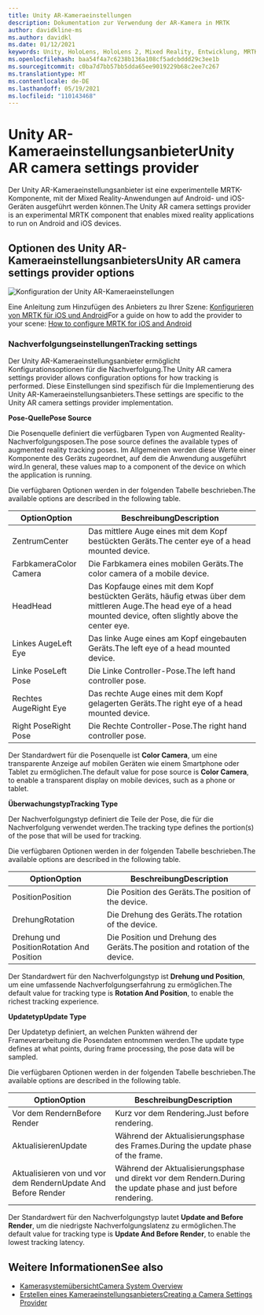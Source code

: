 ```yaml
---
title: Unity AR-Kameraeinstellungen
description: Dokumentation zur Verwendung der AR-Kamera in MRTK
author: davidkline-ms
ms.author: davidkl
ms.date: 01/12/2021
keywords: Unity, HoloLens, HoloLens 2, Mixed Reality, Entwicklung, MRTK, AR-Kamera,
ms.openlocfilehash: baa54f4a7c6238b136a108cf5adcbddd29c3ee1b
ms.sourcegitcommit: c0ba7d7bb57bb5dda65ee9019229b68c2ee7c267
ms.translationtype: MT
ms.contentlocale: de-DE
ms.lasthandoff: 05/19/2021
ms.locfileid: "110143468"
---
```

# <a name="unity-ar-camera-settings-provider"></a><span data-ttu-id="71f4e-104">Unity AR-Kameraeinstellungsanbieter</span><span class="sxs-lookup"><span data-stu-id="71f4e-104">Unity AR camera settings provider</span></span>

<span data-ttu-id="71f4e-105">Der Unity AR-Kameraeinstellungsanbieter ist eine experimentelle MRTK-Komponente, mit der Mixed Reality-Anwendungen auf Android- und iOS-Geräten ausgeführt werden können.</span><span class="sxs-lookup"><span data-stu-id="71f4e-105">The Unity AR camera settings provider is an experimental MRTK component that enables mixed reality applications to run on Android and iOS devices.</span></span>

## <a name="unity-ar-camera-settings-provider-options"></a><span data-ttu-id="71f4e-106">Optionen des Unity AR-Kameraeinstellungsanbieters</span><span class="sxs-lookup"><span data-stu-id="71f4e-106">Unity AR camera settings provider options</span></span>

![Konfiguration der Unity AR-Kameraeinstellungen](../images/camera-system/UnityArSettingsConfiguration.png)

<span data-ttu-id="71f4e-108">Eine Anleitung zum Hinzufügen des Anbieters zu Ihrer Szene: [Konfigurieren von MRTK für iOS und Android](../../supported-devices/using-ar-foundation.md)</span><span class="sxs-lookup"><span data-stu-id="71f4e-108">For a guide on how to add the provider to your scene: [How to configure MRTK for iOS and Android](../../supported-devices/using-ar-foundation.md)</span></span>

### <a name="tracking-settings"></a><span data-ttu-id="71f4e-109">Nachverfolgungseinstellungen</span><span class="sxs-lookup"><span data-stu-id="71f4e-109">Tracking settings</span></span>

<span data-ttu-id="71f4e-110">Der Unity AR-Kameraeinstellungsanbieter ermöglicht Konfigurationsoptionen für die Nachverfolgung.</span><span class="sxs-lookup"><span data-stu-id="71f4e-110">The Unity AR camera settings provider allows configuration options for how tracking is performed.</span></span> <span data-ttu-id="71f4e-111">Diese Einstellungen sind spezifisch für die Implementierung des Unity AR-Kameraeinstellungsanbieters.</span><span class="sxs-lookup"><span data-stu-id="71f4e-111">These settings are specific to the Unity AR camera settings provider implementation.</span></span>

<span data-ttu-id="71f4e-112">**Pose-Quelle**</span><span class="sxs-lookup"><span data-stu-id="71f4e-112">**Pose Source**</span></span>

<span data-ttu-id="71f4e-113">Die Posenquelle definiert die verfügbaren Typen von Augmented Reality-Nachverfolgungsposen.</span><span class="sxs-lookup"><span data-stu-id="71f4e-113">The pose source defines the available types of augmented reality tracking poses.</span></span> <span data-ttu-id="71f4e-114">Im Allgemeinen werden diese Werte einer Komponente des Geräts zugeordnet, auf dem die Anwendung ausgeführt wird.</span><span class="sxs-lookup"><span data-stu-id="71f4e-114">In general, these values map to a component of the device on which the application is running.</span></span>

<span data-ttu-id="71f4e-115">Die verfügbaren Optionen werden in der folgenden Tabelle beschrieben.</span><span class="sxs-lookup"><span data-stu-id="71f4e-115">The available options are described in the following table.</span></span>

| <span data-ttu-id="71f4e-116">Option</span><span class="sxs-lookup"><span data-stu-id="71f4e-116">Option</span></span> | <span data-ttu-id="71f4e-117">Beschreibung</span><span class="sxs-lookup"><span data-stu-id="71f4e-117">Description</span></span> |
| --- | --- |
| <span data-ttu-id="71f4e-118">Zentrum</span><span class="sxs-lookup"><span data-stu-id="71f4e-118">Center</span></span> | <span data-ttu-id="71f4e-119">Das mittlere Auge eines mit dem Kopf bestückten Geräts.</span><span class="sxs-lookup"><span data-stu-id="71f4e-119">The center eye of a head mounted device.</span></span> |
| <span data-ttu-id="71f4e-120">Farbkamera</span><span class="sxs-lookup"><span data-stu-id="71f4e-120">Color Camera</span></span> | <span data-ttu-id="71f4e-121">Die Farbkamera eines mobilen Geräts.</span><span class="sxs-lookup"><span data-stu-id="71f4e-121">The color camera of a mobile device.</span></span> |
| <span data-ttu-id="71f4e-122">Head</span><span class="sxs-lookup"><span data-stu-id="71f4e-122">Head</span></span> | <span data-ttu-id="71f4e-123">Das Kopfauge eines mit dem Kopf bestückten Geräts, häufig etwas über dem mittleren Auge.</span><span class="sxs-lookup"><span data-stu-id="71f4e-123">The head eye of a head mounted device, often slightly above the center eye.</span></span> |
| <span data-ttu-id="71f4e-124">Linkes Auge</span><span class="sxs-lookup"><span data-stu-id="71f4e-124">Left Eye</span></span> | <span data-ttu-id="71f4e-125">Das linke Auge eines am Kopf eingebauten Geräts.</span><span class="sxs-lookup"><span data-stu-id="71f4e-125">The left eye of a head mounted device.</span></span> |
| <span data-ttu-id="71f4e-126">Linke Pose</span><span class="sxs-lookup"><span data-stu-id="71f4e-126">Left Pose</span></span> | <span data-ttu-id="71f4e-127">Die Linke Controller-Pose.</span><span class="sxs-lookup"><span data-stu-id="71f4e-127">The left hand controller pose.</span></span> |
| <span data-ttu-id="71f4e-128">Rechtes Auge</span><span class="sxs-lookup"><span data-stu-id="71f4e-128">Right Eye</span></span> | <span data-ttu-id="71f4e-129">Das rechte Auge eines mit dem Kopf gelagerten Geräts.</span><span class="sxs-lookup"><span data-stu-id="71f4e-129">The right eye of a head mounted device.</span></span> |
| <span data-ttu-id="71f4e-130">Right Pose</span><span class="sxs-lookup"><span data-stu-id="71f4e-130">Right Pose</span></span> | <span data-ttu-id="71f4e-131">Die Rechte Controller-Pose.</span><span class="sxs-lookup"><span data-stu-id="71f4e-131">The right hand controller pose.</span></span> |

<span data-ttu-id="71f4e-132">Der Standardwert für die Posenquelle ist **Color Camera**, um eine transparente Anzeige auf mobilen Geräten wie einem Smartphone oder Tablet zu ermöglichen.</span><span class="sxs-lookup"><span data-stu-id="71f4e-132">The default value for pose source is **Color Camera**, to enable a transparent display on mobile devices, such as a phone or tablet.</span></span>

<span data-ttu-id="71f4e-133">**Überwachungstyp**</span><span class="sxs-lookup"><span data-stu-id="71f4e-133">**Tracking Type**</span></span>

<span data-ttu-id="71f4e-134">Der Nachverfolgungstyp definiert die Teile der Pose, die für die Nachverfolgung verwendet werden.</span><span class="sxs-lookup"><span data-stu-id="71f4e-134">The tracking type defines the portion(s) of the pose that will be used for tracking.</span></span>

<span data-ttu-id="71f4e-135">Die verfügbaren Optionen werden in der folgenden Tabelle beschrieben.</span><span class="sxs-lookup"><span data-stu-id="71f4e-135">The available options are described in the following table.</span></span>

| <span data-ttu-id="71f4e-136">Option</span><span class="sxs-lookup"><span data-stu-id="71f4e-136">Option</span></span> | <span data-ttu-id="71f4e-137">Beschreibung</span><span class="sxs-lookup"><span data-stu-id="71f4e-137">Description</span></span> |
| --- | --- |
| <span data-ttu-id="71f4e-138">Position</span><span class="sxs-lookup"><span data-stu-id="71f4e-138">Position</span></span> | <span data-ttu-id="71f4e-139">Die Position des Geräts.</span><span class="sxs-lookup"><span data-stu-id="71f4e-139">The position of the device.</span></span> |
| <span data-ttu-id="71f4e-140">Drehung</span><span class="sxs-lookup"><span data-stu-id="71f4e-140">Rotation</span></span> | <span data-ttu-id="71f4e-141">Die Drehung des Geräts.</span><span class="sxs-lookup"><span data-stu-id="71f4e-141">The rotation of the device.</span></span> |
| <span data-ttu-id="71f4e-142">Drehung und Position</span><span class="sxs-lookup"><span data-stu-id="71f4e-142">Rotation And Position</span></span> | <span data-ttu-id="71f4e-143">Die Position und Drehung des Geräts.</span><span class="sxs-lookup"><span data-stu-id="71f4e-143">The position and rotation of the device.</span></span> |

<span data-ttu-id="71f4e-144">Der Standardwert für den Nachverfolgungstyp ist **Drehung und Position**, um eine umfassende Nachverfolgungserfahrung zu ermöglichen.</span><span class="sxs-lookup"><span data-stu-id="71f4e-144">The default value for tracking type is **Rotation And Position**, to enable the richest tracking experience.</span></span>

<span data-ttu-id="71f4e-145">**Updatetyp**</span><span class="sxs-lookup"><span data-stu-id="71f4e-145">**Update Type**</span></span>

<span data-ttu-id="71f4e-146">Der Updatetyp definiert, an welchen Punkten während der Frameverarbeitung die Posendaten entnommen werden.</span><span class="sxs-lookup"><span data-stu-id="71f4e-146">The update type defines at what points, during frame processing, the pose data will be sampled.</span></span>

<span data-ttu-id="71f4e-147">Die verfügbaren Optionen werden in der folgenden Tabelle beschrieben.</span><span class="sxs-lookup"><span data-stu-id="71f4e-147">The available options are described in the following table.</span></span>

| <span data-ttu-id="71f4e-148">Option</span><span class="sxs-lookup"><span data-stu-id="71f4e-148">Option</span></span> | <span data-ttu-id="71f4e-149">Beschreibung</span><span class="sxs-lookup"><span data-stu-id="71f4e-149">Description</span></span> |
| --- | --- |
| <span data-ttu-id="71f4e-150">Vor dem Rendern</span><span class="sxs-lookup"><span data-stu-id="71f4e-150">Before Render</span></span> | <span data-ttu-id="71f4e-151">Kurz vor dem Rendering.</span><span class="sxs-lookup"><span data-stu-id="71f4e-151">Just before rendering.</span></span> |
| <span data-ttu-id="71f4e-152">Aktualisieren</span><span class="sxs-lookup"><span data-stu-id="71f4e-152">Update</span></span> | <span data-ttu-id="71f4e-153">Während der Aktualisierungsphase des Frames.</span><span class="sxs-lookup"><span data-stu-id="71f4e-153">During the update phase of the frame.</span></span> |
| <span data-ttu-id="71f4e-154">Aktualisieren von und vor dem Rendern</span><span class="sxs-lookup"><span data-stu-id="71f4e-154">Update And Before Render</span></span> | <span data-ttu-id="71f4e-155">Während der Aktualisierungsphase und direkt vor dem Rendern.</span><span class="sxs-lookup"><span data-stu-id="71f4e-155">During the update phase and just before rendering.</span></span> |

<span data-ttu-id="71f4e-156">Der Standardwert für den Nachverfolgungstyp lautet **Update and Before Render**, um die niedrigste Nachverfolgungslatenz zu ermöglichen.</span><span class="sxs-lookup"><span data-stu-id="71f4e-156">The default value for tracking type is **Update And Before Render**, to enable the lowest tracking latency.</span></span>

## <a name="see-also"></a><span data-ttu-id="71f4e-157">Weitere Informationen</span><span class="sxs-lookup"><span data-stu-id="71f4e-157">See also</span></span>

- [<span data-ttu-id="71f4e-158">Kamerasystemübersicht</span><span class="sxs-lookup"><span data-stu-id="71f4e-158">Camera System Overview</span></span>](camera-system-overview.md)
- [<span data-ttu-id="71f4e-159">Erstellen eines Kameraeinstellungsanbieters</span><span class="sxs-lookup"><span data-stu-id="71f4e-159">Creating a Camera Settings Provider</span></span>](create-settings-provider.md)
